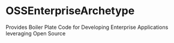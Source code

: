 # OSSEnterpriseArchetype
Provides Boiler Plate Code for Developing Enterprise Applications leveraging Open Source  
